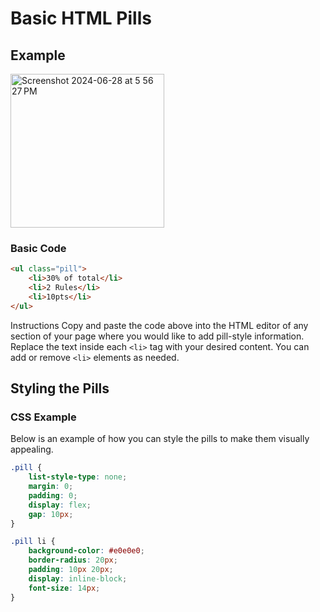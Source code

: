 # Basic HTML Pills

## Example

<img width="246" alt="Screenshot 2024-06-28 at 5 56 27 PM" src="https://github.com/neriais/Instructional_Learning-Design/assets/57377953/5d6c9fb8-1c54-4fa9-890a-ab39e81c233e">


### Basic Code

```html
<ul class="pill">
    <li>30% of total</li>
    <li>2 Rules</li>
    <li>10pts</li>
</ul>
```
Instructions
Copy and paste the code above into the HTML editor of any section of your page where you would like to add pill-style information. Replace the text inside each `<li>` tag with your desired content. You can add or remove `<li>` elements as needed.

## Styling the Pills
### CSS Example

Below is an example of how you can style the pills to make them visually appealing.

```css
.pill {
    list-style-type: none;
    margin: 0;
    padding: 0;
    display: flex;
    gap: 10px;
}

.pill li {
    background-color: #e0e0e0;
    border-radius: 20px;
    padding: 10px 20px;
    display: inline-block;
    font-size: 14px;
}
```

